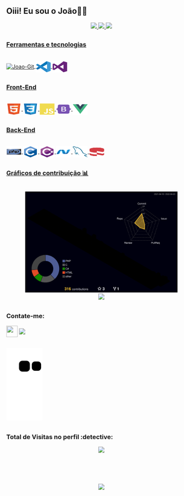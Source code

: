 ## Oiii! Eu sou o João👨‍🎓
 <div align="center">
    <a href="https://github.com/joao-pedro01">
    <img height="180em" src="https://github-readme-stats.vercel.app/api?username=joao-pedro01&show_icons=true&theme=react&show_icons=true&include_all_commits=true&count_private=true"/>
    <img height="180em" src="https://github-readme-stats.vercel.app/api/top-langs/?username=joao-pedro01&layout=compact&langs_count=7&theme=react&show_icons=true&include_all_commits=true&count_private=true"/>
     <img height="180em" src="https://github-readme-streak-stats.herokuapp.com?user=joao-pedro01&theme=react">
 </div>
 
 ##
 <h3>Ferramentas e tecnologias</h3>
 <div style="display: inline_block"><br>
  
   <img align="center" alt="Joao-Git" height="30" width="40" src="https://cdn.jsdelivr.net/gh/devicons/devicon/icons/git/git-original.svg">
   <img align="center" alt="Joao-vscode" height="30" width="40" src="https://raw.githubusercontent.com/devicons/devicon/master/icons/vscode/vscode-original.svg">
   <img align="center" alt="Joao-visualstudio" height="30" width="40" src="https://raw.githubusercontent.com/devicons/devicon/master/icons/visualstudio/visualstudio-plain.svg">
 </div>
  
##
 
  <h3>Front-End</h3>
 <div style="display: inline_block"><br>
  
   <img align="center" alt="Joao-HTML" height="30" width="40" src="https://raw.githubusercontent.com/devicons/devicon/master/icons/html5/html5-original.svg">
   <img align="center" alt="Joao-CSS" height="30" width="40" src="https://raw.githubusercontent.com/devicons/devicon/master/icons/css3/css3-original.svg">
   <img align="center" alt="Joao-Js" height="30" width="40" src="https://raw.githubusercontent.com/devicons/devicon/master/icons/javascript/javascript-plain.svg">
   <img align="center" alt="Joao-bootstrap" height="30" width="40" src="https://github.com/devicons/devicon/blob/master/icons/bootstrap/bootstrap-plain.svg">
   <img align="center" alt="Joao-vue" height="30" width="40" src="https://raw.githubusercontent.com/devicons/devicon/master/icons/vuejs/vuejs-original.svg">
 </div>
 
##
 
 <h3>Back-End</h3>
 <div style="display: inline_block"><br>
  
   <img align="center" alt="Joao-php" height="30" width="40" src="https://github.com/devicons/devicon/blob/master/icons/php/php-original.svg">
   <img align="center" alt="Joao-c" height="30" width="40" src="https://github.com/devicons/devicon/blob/master/icons/c/c-original.svg">
   <img align="center" alt="Joao-Csharp" height="30" width="40" src="https://raw.githubusercontent.com/devicons/devicon/master/icons/csharp/csharp-original.svg">
   <img align="center" alt="Joao-DotNet" height="30" width="40" src="https://raw.githubusercontent.com/devicons/devicon/master/icons/dot-net/dot-net-original.svg">
  <img align="center" alt="Joao-MySql" height="30" width="40" src="https://raw.githubusercontent.com/devicons/devicon/master/icons/mysql/mysql-original.svg">
  <img align="center" alt="Joao-CakePHP" height="30" width="40" src="https://raw.githubusercontent.com/devicons/devicon/master/icons/cakephp/cakephp-original.svg">
   <!-- <img align="center" alt="Joao-cplusplus" height="30" width="40" src="https://github.com/devicons/devicon/blob/master/icons/cplusplus/cplusplus-original.svg"> -->
 </div>
 
##
 
<h3>Gráficos de contribuição 📊</h3>
<br> 
<div align="center">
	<a href="./profile-3d-contrib/profile-night-green.svg">
		<img width="80%" src="./profile-3d-contrib/profile-night-rainbow.svg">
	</a>
	<br>
 	<img width="80%" src="https://activity-graph.herokuapp.com/graph?username=joao-pedro01&custom_title=Contribution+Graph&theme=xcode" />
</div>
 
##
 
<div> 
 <h3>Contate-me:</h3>
  <a href="mailto:joao_pedro01@terra.com.br"><img align="center" height="30" width="30" src="https://m.abcimovel.com.br/img/icon/email_c.png" target="_blank"></a>
  <a href="https://www.linkedin.com/in/joao-pedro01/" target="_blank"><img align="center" src="https://img.shields.io/badge/-LinkedIn-%230077B5?style=for-the-badge&logo=linkedin&logoColor=white" target="_blank"></a>
 
 ##
 
 ![Snake animation](https://github.com/joao-pedro01/joao-pedro01/blob/output/github-contribution-grid-snake.svg) 
 
  ##
 
  <h3>
   Total de Visitas no perfil :detective: <br>
   <p align="center">
     <img alingn="center" src="https://profile-counter.glitch.me/joao-pedro01/count.svg" />
   </h3>
  </p>
</div>
 
##

<br><br>
<p align="center" width=100%>
  <img src="https://capsule-render.vercel.app/api?type=waving&color=gradient&height=60&section=footer"/>
</p>
